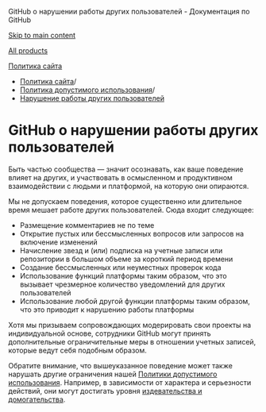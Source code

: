GitHub о нарушении работы других пользователей - Документация по GitHub

[Skip to main content](#main-content)

[All products](/ru)

[Политика сайта](/ru/site-policy)

* [Политика сайта](/ru/site-policy)/
* [Политика допустимого использования](/ru/site-policy/acceptable-use-policies)/
* [Нарушение работы других пользователей](/ru/site-policy/acceptable-use-policies/github-disrupting-the-experience-of-other-users)

GitHub о нарушении работы других пользователей
==========

Быть частью сообщества — значит осознавать, как ваше поведение влияет на других, и участвовать в осмысленном и продуктивном взаимодействии с людьми и платформой, на которую они опираются.

Мы не допускаем поведения, которое существенно или длительное время мешает работе других пользователей. Сюда входит следующее:

* Размещение комментариев не по теме
* Открытие пустых или бессмысленных вопросов или запросов на включение изменений
* Начисление звезд и (или) подписка на учетные записи или репозитории в большом объеме за короткий период времени
* Создание бессмысленных или неуместных проверок кода
* Использование функций платформы таким образом, что это вызывает чрезмерное количество уведомлений для других пользователей
* Использование любой другой функции платформы таким образом, что это приводит к нарушению работы платформы

Хотя мы призываем сопровождающих модерировать свои проекты на индивидуальной основе, сотрудники GitHub могут принять дополнительные ограничительные меры в отношении учетных записей, которые ведут себя подобным образом.

Обратите внимание, что вышеуказанное поведение может также нарушать другие ограничения нашей [Политики допустимого использования](/ru/site-policy/acceptable-use-policies/github-acceptable-use-policies). Например, в зависимости от характера и серьезности действий, они могут достигать уровня [издевательства и домогательства](/ru/site-policy/acceptable-use-policies/github-bullying-and-harassment).
